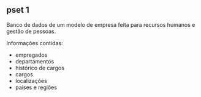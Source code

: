 ## pset 1
Banco de dados de um modelo de empresa feita para recursos humanos e gestão de pessoas.

Informações contidas:
- empregados
- departamentos
- histórico de cargos
- cargos
- localizações
- paises e regiões
